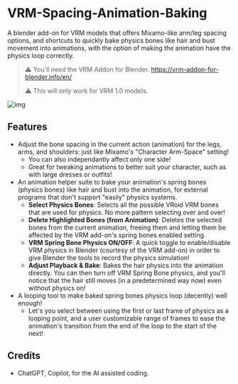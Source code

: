 # VRM-Spacing-Animation-Baking
A blender add-on for VRM models that offers Mixamo-like arm/leg spacing options, and shortcuts to quickly bake physics bones like hair and bust movement into animations, with the option of making the animation have the physics loop correctly.

>⚠️ You'll need the VRM Addon for Blender. https://vrm-addon-for-blender.info/en/
>
>⚠️ This will only work for VRM 1.0 models.

![img](https://i.imgur.com/Cx8IKyS.png)

## Features
- Adjust the bone spacing in the current action (animation) for the legs, arms, and shoulders: just like Mixamo's "Character Arm-Space" setting!
  - You can also independantly affect only one side!
  - Great for tweaking animations to better suit your character, such as with large dresses or outfits!
- An animation helper suite to bake your animation's spring bones (physics bones) like hair and bust into the animation, for external programs that don't support "easily" physics systems.
  - **Select Physics Bones**: Selects all the possible VRoid VRM bones that are used for physics. No more pattern selecting over and over!
  - **Delete Highlighted Bones (from Animation)**: Deletes the selected bones from the current animation, freeing them and letting them be affected by the VRM add-on's spring bones enabled setting.
  - **VRM Spring Bone Physics ON/OFF**: A quick toggle to enable/disable VRM physics in Blender (courtesy of the VRM add-on) in order to give Blender the tools to record the physics simulation!
  - **Adjust Playback & Bake**: Bakes the hair physics into the animation directly. You can then turn off VRM Spring Bone physics, and you'll notice that the hair still moves (in a predetermined way now) even without physics on!
- A looping tool to make baked spring bones physics loop (decently) well enough!
  - Let's you select between using the first or last frame of physics as a looping point, and a user customizable range of frames to ease the animation's transition from the end of the loop to the start of the next!

## Credits
- ChatGPT, Copilot, for the AI assisted coding.
